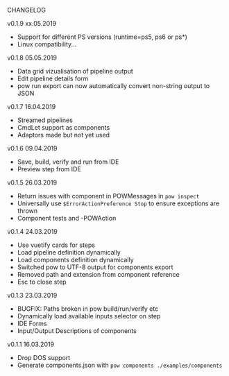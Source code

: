CHANGELOG

v0.1.9 xx.05.2019
* Support for different PS versions (runtime=ps5, ps6 or ps*)
* Linux compatibility...

v0.1.8 05.05.2019
* Data grid vizualisation of pipeline output
* Edit pipeline details form
* pow run export can now automatically convert non-string output to JSON

v0.1.7 16.04.2019
* Streamed pipelines
* CmdLet support as components
* Adaptors made but not yet used

v0.1.6 09.04.2019
* Save, build, verify and run from IDE
* Preview step from IDE

v0.1.5 26.03.2019
* Return issues with component in POWMessages in `pow inspect`
* Universally use `$ErrorActionPreference Stop` to ensure exceptions are thrown
* Component tests and -POWAction

v0.1.4 24.03.2019
* Use vuetify cards for steps
* Load pipeline definition dynamically
* Load components definition dynamically
* Switched pow to UTF-8 output for components export
* Removed path and extension from component reference
* Esc to close step

v0.1.3 23.03.2019
* BUGFIX: Paths broken in pow build/run/verify etc
* Dynamically load available inputs selector on step
* IDE Forms
* Input/Output Descriptions of components

v0.1.1 16.03.2019
* Drop DOS support
* Generate components.json with `pow components ./examples/components`